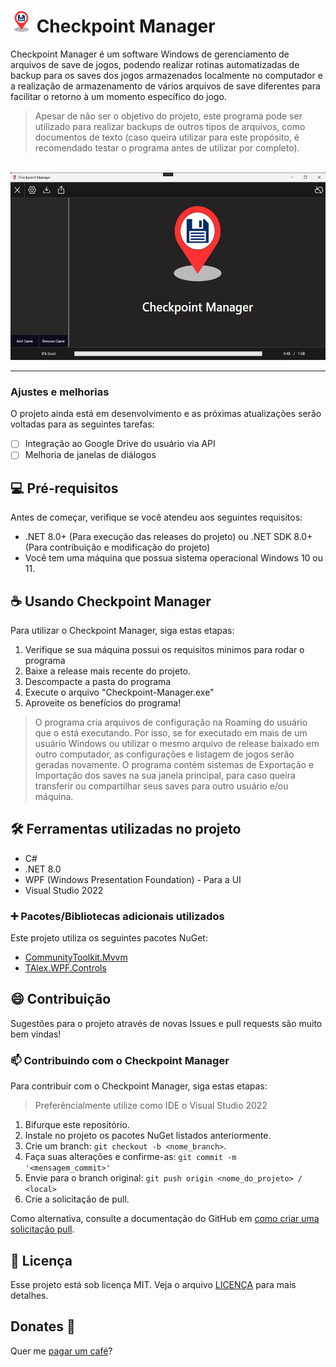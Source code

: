 # <img height="35" width="35" src="Assets/app_icon.png" alt=""> Checkpoint Manager

Checkpoint Manager é um software Windows de gerenciamento de arquivos de save de jogos, podendo realizar rotinas automatizadas de backup para os saves dos jogos armazenados localmente no computador e a realização de armazenamento de vários arquivos de save diferentes para facilitar o retorno à um momento específico do jogo.
> Apesar de não ser o objetivo do projeto, este programa pode ser utilizado para realizar backups de outros tipos de arquivos, como documentos de texto (caso queira utilizar para este propósito, é recomendado testar o programa antes de utilizar por completo).

<br>

<img height="300" src="repo-assets/app-image.png" alt="">

<hr>

### Ajustes e melhorias

O projeto ainda está em desenvolvimento e as próximas atualizações serão voltadas para as seguintes tarefas:

- [ ] Integração ao Google Drive do usuário via API
- [ ] Melhoria de janelas de diálogos

## 💻 Pré-requisitos

Antes de começar, verifique se você atendeu aos seguintes requisitos:

- .NET 8.0+ (Para execução das releases do projeto) ou .NET SDK 8.0+ (Para contribuição e modificação do projeto)
- Você tem uma máquina que possua sistema operacional Windows 10 ou 11.

## ☕ Usando Checkpoint Manager

Para utilizar o Checkpoint Manager, siga estas etapas:

1. Verifique se sua máquina possui os requisitos minimos para rodar o programa
2. Baixe a release mais recente do projeto.
3. Descompacte a pasta do programa
4. Execute o arquivo "Checkpoint-Manager.exe"
5. Aproveite os benefícios do programa!

> O programa cria arquivos de configuração na Roaming do usuário que o está executando. Por isso, se for executado em mais de um usuário Windows ou utilizar o mesmo arquivo de release baixado em outro computador, as configurações e listagem de jogos serão geradas novamente.
> O programa contém sistemas de Exportação e Importação dos saves na sua janela principal, para caso queira transferir ou compartilhar seus saves para outro usuário e/ou máquina.

## 🛠️ Ferramentas utilizadas no projeto

- C#
- .NET 8.0
- WPF (Windows Presentation Foundation) - Para a UI
- Visual Studio 2022

### ➕ Pacotes/Bibliotecas adicionais utilizados

Este projeto utiliza os seguintes pacotes NuGet:
- [CommunityToolkit.Mvvm](https://www.nuget.org/packages/CommunityToolkit.Mvvm)
- [TAlex.WPF.Controls](https://www.nuget.org/packages/TAlex.WPF.Controls)

## 😄 Contribuição

Sugestões para o projeto através de novas Issues e pull requests são muito bem vindas! 

### 📫 Contribuindo com o Checkpoint Manager

Para contribuir com o Checkpoint Manager, siga estas etapas:

> Preferêncialmente utilize como IDE o Visual Studio 2022

1. Bifurque este repositório.
2. Instale no projeto os pacotes NuGet listados anteriormente.
3. Crie um branch: `git checkout -b <nome_branch>`.
4. Faça suas alterações e confirme-as: `git commit -m '<mensagem_commit>'`
5. Envie para o branch original: `git push origin <nome_do_projeto> / <local>`
6. Crie a solicitação de pull.

Como alternativa, consulte a documentação do GitHub em [como criar uma solicitação pull](https://help.github.com/en/github/collaborating-with-issues-and-pull-requests/creating-a-pull-request).

## 📝 Licença

Esse projeto está sob licença MIT. Veja o arquivo [LICENÇA](LICENSE.md) para mais detalhes.

## Donates 💸

Quer me [pagar um café](https://ko-fi.com/ojota_)?
